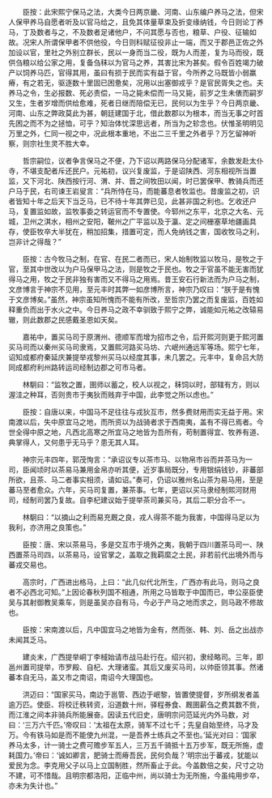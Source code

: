 <!-- { "loadSidebar": true } -->
　　臣按：此宋熙宁保马之法，大类今日两京畿、河南、山东编户养马之法，但宋人保甲养马自愿者听及以官马给之，且免其体量草束及折变缘纳钱，今日则论丁养马，丁及数者与之，不及数者足诸他户，不问其愿与否也，粮草、户役、征输如故。况宋人所谓保甲者不供他役，今日则科赋征役非止一端，而又于郡邑正佐之外加设以官，里社之外别立群长，民以一身而当二役，既为人而差，复为马而役，既供刍粮以给公家之用，复备刍秣以为官马之养，其害比宋为甚矣。假令百姓竭力破产以饲养马匹，官得其用，虽曰有损于民而实有益于官，今所养之马既皆小弱羸瘠，有之若无，驱逐数十里固已困惫矣，况用以出塞御戎乎？是官民胥失之也。夫养马之令，生必报数、死必责偿，一马之毙未偿而一马又毙，前岁之生未俵而嗣岁又生，生者岁增而供给愈难，死者日继而陪偿无已，民何以为生乎？今日两京畿、河南、山东之弊政莫此为甚，朝廷建国于北，借此数郡以为根本，而当无事之时首先困之而不为之拯恤，可乎？知治体忧深思远者，所当为之轸念也。伏惟圣明明见万里之外，仁同一视之中，况此根本重地，不出二三千里之外者乎？万乞留神听察，则宗社生灵不胜大幸。

　　哲宗嗣位，议者争言保马之不便，乃下诏以两路保马分配诸军，余数发赴太仆寺，不堪支配者斥还民户。元祐初，议兴复废监，于是诏陕西、河东相视所当置监，又下河北、陕西按行河、渭、并、晋之间牧田以闻，时已罢保甲、教骑兵而还户马于民，右司谏王岩叟言：“兵所恃在马，而能蕃息者牧监也。昔废监之初，识者皆知十年之后天下当乏马，已不待十年其弊已见，此甚非国之利也。乞收还户马，复置监如故，监牧事委之转运官而不专置使。今郓州之东平，北京之大名、元城，卫州之淇水，相州之安阳，鞁州之广平监以及于瀛、定之间栅塞草地疆画具存，使臣牧卒大半犹在，稍加招集，措置可定，而人免纳钱之害，国收牧马之利，岂非计之得哉？”

　　臣按：古今牧马之制，在官、在民二者而已，宋人始制牧监以牧马，是牧之于官，至其中世改以为户马保甲马之法，则是牧之于民也。牧之于官虽不能无害而犹得马之用，牧之于民非独有害而又不得马之用焉。昔王安石行新法而为户马之制，文彦博言于神宗不见用，至元丰时其弊一如彦博所言，神宗乃叹曰：“朕于是有愧于文彦博矣。”虽然，神宗虽知所愧而不能有所改，至哲宗乃罢之而复废监，百姓如释重负而出于水火之中。今日养马之政不幸驯致于熙宁之弊，诚能如元祐之改辕易辙，则此数郡之民感戴圣恩如天矣。

　　嘉祐中，置买马司于原渭州、德顺军而增为招市之令，后开熙河则更于熙河置买马司而以秦州买马司隶焉，又置熙河路买马坊、六岷州通远军等场。熙宁七年，诏知成都府秦延庆兼提举戎黎州买马以经度其事，未几罢之。元丰中，复命吕大防同成都府利州路转运司经制边郡之可市马者。

　　林駉曰：“监牧之置，圉师以蓄之，校人以视之，秣饲以时，部辖有方，则以渥洼之种耳，否则贵市于夷狄而贱弃于中国，此李觉之所以虑也。”

　　臣按：自唐以来，中国马不足往往与戎狄互市，然多费财用而实无益于用。宋南渡以后，失中原宜马之地，而所资以为战骑者求于西南夷，盖有不得已焉者。今世全得中原之地，凡西北高寒之所宜马之地皆为吾所有，苟制置得宜、牧养有道、典掌得人，又何患乎无马乎？患无其人耳。

　　神宗元丰四年，郭茂恂言：“承诏议专以茶市马、以物帛市谷而并茶马为一司，臣闻顷时以茶易马兼用金帛亦听其便，近岁事局既分，专用银绢钱钞，非蕃部所欲，且茶、马二者事实相须，请如诏。”奏可，仍诏以雅州名山茶为易马用，至是蕃马至者愈众。六年，买马司复置，兼茶事。七年，更诏以买马隶经制熙河财用司，经制司罢乃复故。自李杞建议始于提举茶司兼买马，其后二职分合不一。

　　林駉曰：“以摘山之利而易充厩之良，戎人得茶不能为我害，中国得马足以为我利，亦济用之良策也。”

　　臣按：唐、宋以茶易马，多是交互市于境外之夷，我朝于四川置茶马司一、陕西置茶马司四，以茶易马，设官掌之，盖取之我羁縻之土民，非若前代出境外而与蕃戎交易也。

　　高宗时，广西进出格马，上曰：“此几似代北所生，广西亦有此马，则马之良者不必西北可知。”上因论春秋列国不相通，所用之马皆取于中国而已，申公巫臣使吴与其射御教吴乘车，则是虽吴亦自有马，今必于产马之地而求之，则马政不修故也。

　　臣按：宋南渡以后，凡中国宜马之地皆为金有，然而张、韩、刘、岳之出战亦未闻其乏马。

　　建炎末，广西提举峒丁李棫始请市战马赴行在。绍兴初，隶经略司。三年，即邕州置司提举，市罗殿、自杞、大理诸蛮。其后又废买马司，以帅臣领其事。然诸蕃本自无马，盖又市之南诏，南诏今大理国也。

　　洪迈曰：“国家买马，南边于邕管、西边于岷黎，皆置使提督，岁所纲发者盖逾万匹。使臣、将校迁秩转资，沿道数十州，驿程券食、厩圉薪刍之费其数不赀，而江淮之间本非骑兵所能展奋。因读五代旧史，唐明宗问范延光内外马数，对曰：‘三万六千匹。’帝叹曰：‘太祖在太原，骑军不过七千；先皇自始至终，马才及万。今有铁马如是而不能使九州混，一是吾养士练兵之不至也。’延光对曰：‘国家养马太多，计一骑士之费可赡步军五人，三万五千骑抵十五万步军，既无所施，虚耗国力。’帝曰：‘诚如卿言，肥骑士而瘠吾民，民何负哉？’明宗出于蕃戎，犹能以爱民为念。李克用父子以马上立国制胜，然所畜止于此。今盖数倍之矣，尺寸之功不建，可不惜哉。且明宗都洛阳，正临中州，尚以骑士为无所施，今虽纯用步卒，亦未为失计也。”


